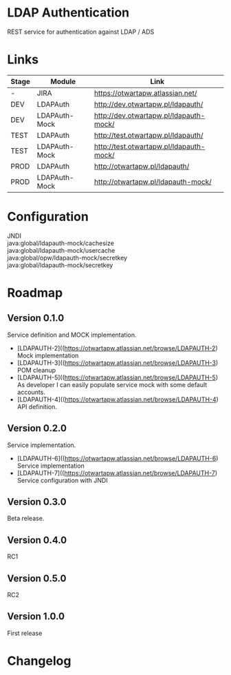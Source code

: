 # LDAP Authentication
REST service for authentication against LDAP / ADS


# Links
| Stage | Module  | Link  |
| -------------| ------------- | ------------- |
| - | JIRA | https://otwartapw.atlassian.net/  |
| DEV | LDAPAuth | http://dev.otwartapw.pl/ldapauth/  |
| DEV | LDAPAuth-Mock | http://dev.otwartapw.pl/ldapauth-mock/  |
| TEST | LDAPAuth | http://test.otwartapw.pl/ldapauth/  |
| TEST | LDAPAuth-Mock | http://test.otwartapw.pl/ldapauth-mock/  |
| PROD | LDAPAuth | http://otwartapw.pl/ldapauth/  |
| PROD | LDAPAuth-Mock | http://otwartapw.pl/ldapauth-mock/  |


# Configuration
JNDI  
java:global/ldapauth-mock/cachesize  
java:global/ldapauth-mock/usercache  
java:global/opw/ldapauth-mock/secretkey  
java:global/ldapauth-mock/secretkey


# Roadmap

## Version 0.1.0
Service definition and MOCK implementation.
* [LDAPAUTH-2]((https://otwartapw.atlassian.net/browse/LDAPAUTH-2) Mock implementation
* [LDAPAUTH-3]((https://otwartapw.atlassian.net/browse/LDAPAUTH-3) POM cleanup
* [LDAPAUTH-5]((https://otwartapw.atlassian.net/browse/LDAPAUTH-5) As developer I can easily populate service mock with some default accounts.
* [LDAPAUTH-4]((https://otwartapw.atlassian.net/browse/LDAPAUTH-4) API definition.

## Version 0.2.0
Service implementation.
* [LDAPAUTH-6]((https://otwartapw.atlassian.net/browse/LDAPAUTH-6) Service implementation
* [LDAPAUTH-7]((https://otwartapw.atlassian.net/browse/LDAPAUTH-7) Service configuration with JNDI

## Version 0.3.0
Beta release.

## Version 0.4.0
RC1  

## Version 0.5.0
RC2  


## Version 1.0.0
First release


# Changelog
